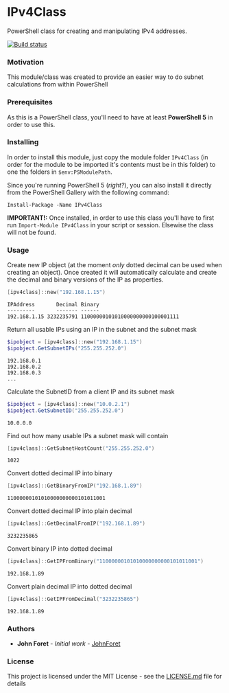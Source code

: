 # IPv4Class
PowerShell class for creating and manipulating IPv4 addresses.

[![Build status](https://ci.appveyor.com/api/projects/status/github/JohnForet/ipv4class?branch=master&svg=true)](https://ci.appveyor.com/project/JohnForet/ipv4class/branch/master)

### Motivation
This module/class was created to provide an easier way to do subnet calculations from within PowerShell

### Prerequisites
As this is a PowerShell class, you'll need to have at least **PowerShell 5** in order to use this.

### Installing

In order to install this module, just copy the module folder `IPv4Class` (in order for the module to be imported it's contents must be in this folder) to one the folders in `$env:PSModulePath`.

Since you're running PowerShell 5 (*right?*), you can also install it directly from the PowerShell Gallery with the following command:

`Install-Package -Name IPv4Class`

**IMPORTANT!:** Once installed, in order to use this class you'll have to first run `Import-Module IPv4Class` in your script or session. Elsewise the class will not be found.

### Usage

Create new IP object (at the moment *only* dotted decimal can be used when creating an object). Once created it will automatically calculate and create the decimal and binary versions of the IP as properties.
```powershell
[ipv4class]::new("192.168.1.15")
```
```text
IPAddress       Decimal Binary                          
---------       ------- ------                          
192.168.1.15 3232235791 11000000101010000000000100001111
```
Return all usable IPs using an IP in the subnet and the subnet mask
```powershell
$ipobject = [ipv4class]::new("192.168.1.15")
$ipobject.GetSubnetIPs("255.255.252.0")
```
```text
192.168.0.1
192.168.0.2
192.168.0.3
...
```

Calculate the SubnetID from a client IP and its subnet mask
```powershell
$ipobject = [ipv4class]::new("10.0.2.1")
$ipobject.GetSubnetID("255.255.252.0")
```
```text
10.0.0.0
```

Find out how many usable IPs a subnet mask will contain
```powershell
[ipv4class]::GetSubnetHostCount("255.255.252.0")
```
```text
1022
```

Convert dotted decimal IP into binary
```powershell
[ipv4class]::GetBinaryFromIP("192.168.1.89")
```
```text
11000000101010000000000101011001
```

Convert dotted decimal IP into plain decimal
```powershell
[ipv4class]::GetDecimalFromIP("192.168.1.89")
```
```text
3232235865
```

Convert binary IP into dotted decimal
```powershell
[ipv4class]::GetIPFromBinary("11000000101010000000000101011001")
```
```text
192.168.1.89
```

Convert plain decimal IP into dotted decimal
```powershell
[ipv4class]::GetIPFromDecimal("3232235865")
```
```text
192.168.1.89
```

### Authors

* **John Foret** - *Initial work* - [JohnForet](https://github.com/JohnForet)

### License

This project is licensed under the MIT License - see the [LICENSE.md](LICENSE.md) file for details